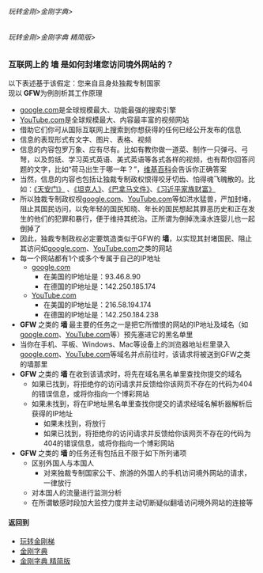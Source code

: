 ###### 玩转金刚>金刚字典>
###### 玩转金刚>金刚字典 精简版>
### 互联网上的 墙 是如何封堵您访问境外网站的？
以下表述基于该假定：您来自且身处独裁专制国家<br>
现以<strong> GFW</strong>为例剖析其工作原理
- [google.com](https://www.google.com/)是全球规模最大、功能最强的搜索引擎
- [YouTube.com](https://m.youtube.com/)是全球规模最大、内容最丰富的视频网站
- 借助它们你可从国际互联网上搜索到你想获得的任何巳经公开发布的信息
- 信息的表现形式有文字、图片、表格、视频
- 信息的内容包罗万象、应有尽有。比如有教你做一道菜、制作一只弹弓、弓弩，以及剪纸、学习英式英语、美式英语等各式各样的视频，也有帮你回答问题的文字，比如“荷马出生于哪一年？”，[维基百科](https://zh.m.wikipedia.org/wiki/Wikipedia:%E9%A6%96%E9%A1%B5)会告诉你正确答案
- 当然，信息的内容也包括让独裁专制政权恨得咬牙切齿、怕得魂飞魄散的。比如：[《天安门》](https://youtu.be/uyauJ34d2K0) 、[《坦克人》](https://youtu.be/fHMZmthg-Vk)、[《巴拿马文件》](https://youtu.be/YMMP6kt2J9g)、[《习近平家族财富》](https://youtu.be/s__XuLalzy4)
- 所以独裁专制政权视[google.com](https://www.google.com/)、[YouTube.com](https://m.youtube.com/)等如洪水猛兽，严加封堵，阻止其国民访问，以免年轻的国民知晓、年长的国民想起其罪恶历史和正在发生的他们的犯罪和暴行，便于维持其统治。正所谓为倒掉洗澡水连婴儿也一起倒掉了
- 因此，独裁专制政权必定要筑造类似于GFW的<Strong> 墙</Strong>，以实现其封堵国民、阻止其访问如[google.com](https://www.google.com/)、[YouTube.com](https://m.youtube.com/)之类的网站
- 每一个网站都有1个或多个专属于自己的IP地址
  - [google.com](https://www.google.com/)
    - 在美国的IP地址是：93.46.8.90
    - 在德国的IP地址是：142.250.185.174
  - [YouTube.com](https://m.youtube.com/)
    - 在美国的IP地址是：216.58.194.174
    - 在德国的IP地址是：142.250.184.238
- <Strong> GFW </Strong>之类的<Strong> 墙 </Strong>最主要的任务之一是把它所憎恨的网站的IP地址及域名（如[google.com](https://www.google.com/)、[YouTube.com](https://m.youtube.com/)等）预先塞进它的黑名单里
- 当你在手机、平板、Windows、Mac等设备上的浏览器地址栏里录入[google.com](https://www.google.com/)、[YouTube.com](https://m.youtube.com/)等域名并点前往时，该请求将被送到GFW之类的墙那里
- <Strong> GFW </Strong>之类的<Strong> 墙 </Strong>在收到该请求时，将先在域名黑名单里查找你提交的域名
  - 如果已找到，将拒绝你的访问请求并反馈给你该网页不存在的代码为404的错误信息，或将你指向一个博彩网站
  - 如果未找到，将在IP地址黑名单里查找你提交的请求经域名解析器解析后获得的IP地址
    - 如果未找到，将放行
    - 如果已找到，将拒绝你的访问请求并反馈给你该网页不存在的代码为404的错误信息，或将你指向一个博彩网站
- <Strong> GFW </Strong>之类的<Strong> 墙 </Strong>的任务还有包括且不限于如下所列诸项
  - 区别外国人与本国人
    - 对来独裁专制国家公干、旅游的外国人的手机访问境外网站的请求，一律放行
  - 对本国人的流量进行监测分析
  - 在所谓敏感时段加大监控力度并主动切断疑似翻墙访问境外网站的连接等
#### 返回到
- [玩转金刚梯](https://github.com/a2zitpro/web/blob/master/LadderFree/A.md)
- [金刚字典](https://github.com/a2zitpro/web/blob/master/LadderFree/kkDictionary/KKDictionary.md)
- [金刚字典 精简版](https://github.com/a2zitpro/web/blob/master/LadderFree/kkDictionary/KKDictionaryShortVersion.md)



